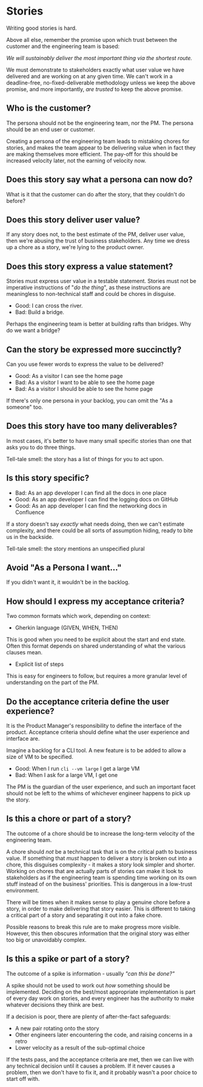 # Stories

Writing good stories is hard.

Above all else, remember the promise upon which trust between the customer and the engineering team is based:

_We will sustainably deliver the most important thing via the shortest route._

We must demonstrate to stakeholders exactly what user value we have delivered and are working on at any given time. We can't work in a deadline-free, no-fixed-deliverable methodology unless we keep the above promise, and more importantly, _are trusted_ to keep the above promise.

## Who is the customer?

The persona should not be the engineering team, nor the PM. The persona should be an end user or customer.

Creating a persona of the engineering team leads to mistaking chores for stories, and makes the team appear to be delivering value when in fact they are making themselves more efficient. The pay-off for this should be increased velocity later, not the earning of velocity now.

## Does this story say what a persona can now do?

What is it that the customer can do after the story, that they couldn't do before?

## Does this story deliver user value?

If any story does not, to the best estimate of the PM, deliver user value, then we're abusing the trust of business stakeholders. Any time we dress up a chore as a story, we're lying to the product owner.

## Does this story express a value statement?

Stories must express user value in a testable statement. Stories must not be imperative instructions of "_do the thing_", as these instructions are meaningless to non-technical staff and could be chores in disguise.

* Good: I can cross the river.
* Bad: Build a bridge.

Perhaps the engineering team is better at building rafts than bridges. Why do we want a bridge?

## Can the story be expressed more succinctly?

Can you use fewer words to express the value to be delivered?

* Good: As a visitor I can see the home page
* Bad: As a visitor I want to be able to see the home page
* Bad: As a visitor I should be able to see the home page

If there's only one persona in your backlog, you can omit the "As a someone" too.

## Does this story have too many deliverables?

In most cases, it's better to have many small specific stories than one that asks you to do three things.

Tell-tale smell: the story has a list of things for you to act upon.

## Is this story specific?

* Bad: As an app developer I can find all the docs in one place
* Good: As an app developer I can find the logging docs on GitHub
* Good: As an app developer I can find the networking docs in Confluence

If a story doesn't say _exactly_ what needs doing, then we can't estimate complexity, and there could be all sorts of assumption hiding, ready to bite us in the backside.

Tell-tale smell: the story mentions an unspecified plural

## Avoid "As a Persona I want..."

If you didn't want it, it wouldn't be in the backlog.

## How should I express my acceptance criteria?

Two common formats which work, depending on context:

- Gherkin language (GIVEN, WHEN, THEN)

This is good when you need to be explicit about the start and end state. Often this format depends on shared understanding of what the various clauses mean.

- Explicit list of steps

This is easy for engineers to follow, but requires a more granular level of understanding on the part of the PM.

## Do the acceptance criteria define the user experience?

It is the Product Manager's responsibility to define the interface of the product. Acceptance criteria should define what the user experience and interface are.

Imagine a backlog for a CLI tool. A new feature is to be added to allow a size of VM to be specified.

* Good: When I run `cli --vm large` I get a large VM
* Bad: When I ask for a large VM, I get one

The PM is the guardian of the user experience, and such an important facet should not be left to the whims of whichever engineer happens to pick up the story.

## Is this a chore or part of a story?

The outcome of a chore should be to increase the long-term velocity of the engineering team.

A chore should _not_ be a technical task that is on the critical path to business value. If something that _must_ happen to deliver a story is broken out into a chore, this disguises complexity - it makes a story look simpler and shorter. Working on chores that are actually parts of stories can make it look to stakeholders as if the engineering team is spending time working on its own stuff instead of on the business' priorities. This is dangerous in a low-trust environment.

There will be times when it makes sense to play a genuine chore before a story, in order to make delivering that story easier. This is different to taking a critical part of a story and separating it out into a fake chore.

Possible reasons to break this rule are to make progress more visible. However, this then obscures information that the original story was either too big or unavoidably complex.

## Is this a spike or part of a story?

The outcome of a spike is information - usually _"can this be done?"_

A spike should not be used to work out _how_ something should be implemented. Deciding on the best/most appropriate implementation is part of every day work on stories, and every engineer has the authority to make whatever decisions they think are best.

If a decision is poor, there are plenty of after-the-fact safeguards:

* A new pair rotating onto the story
* Other engineers later encountering the code, and raising concerns in a retro
* Lower velocity as a result of the sub-optimal choice

If the tests pass, and the acceptance criteria are met, then we can live with any technical decision until it causes a problem. If it never causes a problem, then we don't have to fix it, and it probably wasn't a poor choice to start off with.
